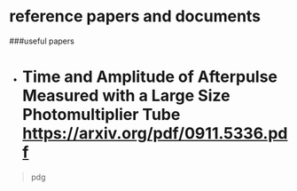 # reference papers and documents


###useful papers

- # Time and Amplitude of Afterpulse Measured with a Large Size Photomultiplier Tube <https://arxiv.org/pdf/0911.5336.pdf>

> pdg

